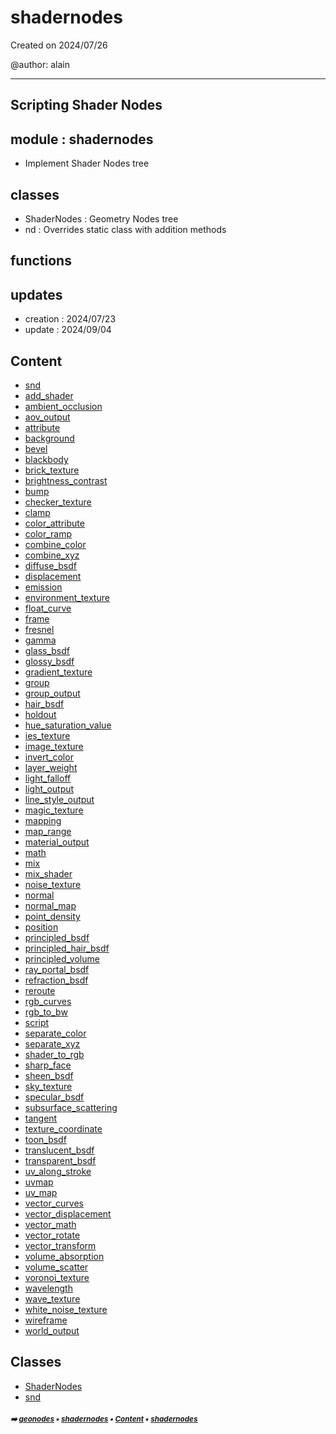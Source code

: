 # shadernodes

Created on 2024/07/26

@author: alain

-----------------------------------------------------
Scripting Shader Nodes
-----------------------------------------------------

module : shadernodes
--------------------
- Implement Shader Nodes tree

classes
-------
- ShaderNodes      : Geometry Nodes tree
- nd               : Overrides static class with addition methods

functions
---------

updates
-------
- creation : 2024/07/23
- update : 2024/09/04

## Content

- [snd](shade3-shade1-snd.md#snd)
- [add_shader](shade3-shade1-snd.md#add_shader)
- [ambient_occlusion](shade3-shade1-snd.md#ambient_occlusion)
- [aov_output](shade3-shade1-snd.md#aov_output)
- [attribute](shade3-shade1-snd.md#attribute)
- [background](shade3-shade1-snd.md#background)
- [bevel](shade3-shade1-snd.md#bevel)
- [blackbody](shade3-shade1-snd.md#blackbody)
- [brick_texture](shade3-shade1-snd.md#brick_texture)
- [brightness_contrast](shade3-shade1-snd.md#brightness_contrast)
- [bump](shade3-shade1-snd.md#bump)
- [checker_texture](shade3-shade1-snd.md#checker_texture)
- [clamp](shade3-shade1-snd.md#clamp)
- [color_attribute](shade3-shade1-snd.md#color_attribute)
- [color_ramp](shade3-shade1-snd.md#color_ramp)
- [combine_color](shade3-shade1-snd.md#combine_color)
- [combine_xyz](shade3-shade1-snd.md#combine_xyz)
- [diffuse_bsdf](shade3-shade1-snd.md#diffuse_bsdf)
- [displacement](shade3-shade1-snd.md#displacement)
- [emission](shade3-shade1-snd.md#emission)
- [environment_texture](shade3-shade1-snd.md#environment_texture)
- [float_curve](shade3-shade1-snd.md#float_curve)
- [frame](shade3-shade1-snd.md#frame)
- [fresnel](shade3-shade1-snd.md#fresnel)
- [gamma](shade3-shade1-snd.md#gamma)
- [glass_bsdf](shade3-shade1-snd.md#glass_bsdf)
- [glossy_bsdf](shade3-shade1-snd.md#glossy_bsdf)
- [gradient_texture](shade3-shade1-snd.md#gradient_texture)
- [group](shade3-shade1-snd.md#group)
- [group_output](shade3-shade1-snd.md#group_output)
- [hair_bsdf](shade3-shade1-snd.md#hair_bsdf)
- [holdout](shade3-shade1-snd.md#holdout)
- [hue_saturation_value](shade3-shade1-snd.md#hue_saturation_value)
- [ies_texture](shade3-shade1-snd.md#ies_texture)
- [image_texture](shade3-shade1-snd.md#image_texture)
- [invert_color](shade3-shade1-snd.md#invert_color)
- [layer_weight](shade3-shade1-snd.md#layer_weight)
- [light_falloff](shade3-shade1-snd.md#light_falloff)
- [light_output](shade3-shade1-snd.md#light_output)
- [line_style_output](shade3-shade1-snd.md#line_style_output)
- [magic_texture](shade3-shade1-snd.md#magic_texture)
- [mapping](shade3-shade1-snd.md#mapping)
- [map_range](shade3-shade1-snd.md#map_range)
- [material_output](shade3-shade1-snd.md#material_output)
- [math](shade3-shade1-snd.md#math)
- [mix](shade3-shade1-snd.md#mix)
- [mix_shader](shade3-shade1-snd.md#mix_shader)
- [noise_texture](shade3-shade1-snd.md#noise_texture)
- [normal](shade3-shade1-snd.md#normal)
- [normal_map](shade3-shade1-snd.md#normal_map)
- [point_density](shade3-shade1-snd.md#point_density)
- [position](shade3-shade1-snd.md#position)
- [principled_bsdf](shade3-shade1-snd.md#principled_bsdf)
- [principled_hair_bsdf](shade3-shade1-snd.md#principled_hair_bsdf)
- [principled_volume](shade3-shade1-snd.md#principled_volume)
- [ray_portal_bsdf](shade3-shade1-snd.md#ray_portal_bsdf)
- [refraction_bsdf](shade3-shade1-snd.md#refraction_bsdf)
- [reroute](shade3-shade1-snd.md#reroute)
- [rgb_curves](shade3-shade1-snd.md#rgb_curves)
- [rgb_to_bw](shade3-shade1-snd.md#rgb_to_bw)
- [script](shade3-shade1-snd.md#script)
- [separate_color](shade3-shade1-snd.md#separate_color)
- [separate_xyz](shade3-shade1-snd.md#separate_xyz)
- [shader_to_rgb](shade3-shade1-snd.md#shader_to_rgb)
- [sharp_face](shade3-shade1-snd.md#sharp_face)
- [sheen_bsdf](shade3-shade1-snd.md#sheen_bsdf)
- [sky_texture](shade3-shade1-snd.md#sky_texture)
- [specular_bsdf](shade3-shade1-snd.md#specular_bsdf)
- [subsurface_scattering](shade3-shade1-snd.md#subsurface_scattering)
- [tangent](shade3-shade1-snd.md#tangent)
- [texture_coordinate](shade3-shade1-snd.md#texture_coordinate)
- [toon_bsdf](shade3-shade1-snd.md#toon_bsdf)
- [translucent_bsdf](shade3-shade1-snd.md#translucent_bsdf)
- [transparent_bsdf](shade3-shade1-snd.md#transparent_bsdf)
- [uv_along_stroke](shade3-shade1-snd.md#uv_along_stroke)
- [uvmap](shade3-shade1-snd.md#uvmap)
- [uv_map](shade3-shade1-snd.md#uv_map)
- [vector_curves](shade3-shade1-snd.md#vector_curves)
- [vector_displacement](shade3-shade1-snd.md#vector_displacement)
- [vector_math](shade3-shade1-snd.md#vector_math)
- [vector_rotate](shade3-shade1-snd.md#vector_rotate)
- [vector_transform](shade3-shade1-snd.md#vector_transform)
- [volume_absorption](shade3-shade1-snd.md#volume_absorption)
- [volume_scatter](shade3-shade1-snd.md#volume_scatter)
- [voronoi_texture](shade3-shade1-snd.md#voronoi_texture)
- [wavelength](shade3-shade1-snd.md#wavelength)
- [wave_texture](shade3-shade1-snd.md#wave_texture)
- [white_noise_texture](shade3-shade1-snd.md#white_noise_texture)
- [wireframe](shade3-shade1-snd.md#wireframe)
- [world_output](shade3-shade1-snd.md#world_output)

## Classes



- [ShaderNodes](shade3-shade1-shadernodes.md#shadernodes)
- [snd](shade3-shade1-snd.md#snd)

##### <sub>:arrow_right: [geonodes](index.md#geonodes) :black_small_square: [shadernodes](shade3-shade1---shadernodes.md#shadernodes) :black_small_square: [Content](shade3-shade1---shadernodes.md#content) :black_small_square: [shadernodes](shade3-shade1---shadernodes.md#shadernodes)</sub>